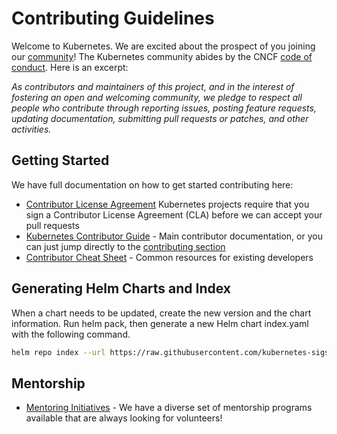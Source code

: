 # Contributing Guidelines

Welcome to Kubernetes. We are excited about the prospect of you joining our [community](https://github.com/kubernetes/community)! The Kubernetes community abides by the CNCF [code of conduct](code-of-conduct.md). Here is an excerpt:

_As contributors and maintainers of this project, and in the interest of fostering an open and welcoming community, we pledge to respect all people who contribute through reporting issues, posting feature requests, updating documentation, submitting pull requests or patches, and other activities._

## Getting Started

We have full documentation on how to get started contributing here:

<!---
If your repo has certain guidelines for contribution, put them here ahead of the general k8s resources
-->

- [Contributor License Agreement](https://git.k8s.io/community/CLA.md) Kubernetes projects require that you sign a Contributor License Agreement (CLA) before we can accept your pull requests
- [Kubernetes Contributor Guide](http://git.k8s.io/community/contributors/guide) - Main contributor documentation, or you can just jump directly to the [contributing section](http://git.k8s.io/community/contributors/guide#contributing)
- [Contributor Cheat Sheet](https://github.com/kubernetes/community/blob/master/contributors/guide/contributor-cheatsheet/README.md) - Common resources for existing developers

## Generating Helm Charts and Index

When a chart needs to be updated, create the new version and the chart information. Run helm pack, then generate a new Helm chart index.yaml with the following command.

```Bash
helm repo index --url https://raw.githubusercontent.com/kubernetes-sigs/windows-gmsa/master/charts .
```
## Mentorship

- [Mentoring Initiatives](https://git.k8s.io/community/mentoring) - We have a diverse set of mentorship programs available that are always looking for volunteers!

<!---
Custom Information - if you're copying this template for the first time you can add custom content here, for example:

## Contact Information

- [Slack channel](https://kubernetes.slack.com/messages/kubernetes-users) - Replace `kubernetes-users` with your slack channel string, this will send users directly to your channel. 
- [Mailing list](URL)

-->
